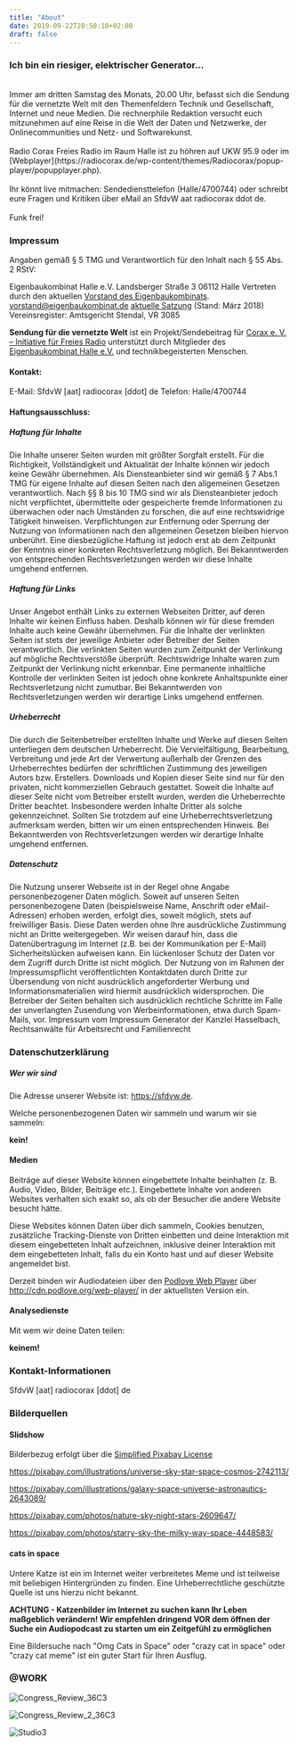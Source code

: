 ```yaml
---
title: "About"
date: 2019-09-22T20:50:18+02:00
draft: false
---
```

### Ich bin ein riesiger, elektrischer Generator…
<br>
Immer am dritten Samstag des Monats, 20.00 Uhr, befasst sich die Sendung für die vernetzte Welt mit den Themenfeldern Technik und Gesellschaft, Internet und neue Medien. Die rechnerphile Redaktion versucht euch mitzunehmen auf eine Reise in die Welt der Daten und Netzwerke, der Onlinecommunities und Netz- und Softwarekunst. 
<br><br>
Radio Corax Freies Radio im Raum Halle ist zu höhren auf UKW 95.9 oder im [Webplayer](https://radiocorax.de/wp-content/themes/Radiocorax/popup-player/popupplayer.php).
<br><br>
Ihr könnt live mitmachen: Sendediensttelefon (Halle/4700744) oder schreibt eure Fragen und Kritiken über eMail an SfdvW aat radiocorax ddot de.
<br><br>
Funk frei!

### Impressum
Angaben gemäß § 5 TMG und Verantwortlich für den Inhalt nach § 55 Abs. 2 RStV:

Eigenbaukombinat Halle e.V.
Landsberger Straße 3
06112 Halle
Vertreten durch den aktuellen [Vorstand des Eigenbaukombinats](https://eigenbaukombinat.de/impressum).
vorstand@eigenbaukombinat.de
[aktuelle Satzung](https://eigenbaukombinat.de/wp-content/uploads/2018/04/satzung-2018-03.pdf) (Stand: März 2018)
Vereinsregister: Amtsgericht Stendal, VR 3085

**Sendung für die vernetzte Welt** ist ein Projekt/Sendebeitrag für [Corax e. V. – Initiative für Freies Radio](https://radiocorax.de) unterstützt durch Mitglieder des [Eigenbaukombinat Halle e.V.](https://eigenbaukombinat.de/) und technikbegeisterten Menschen.


#### Kontakt:
E-Mail: SfdvW [aat] radiocorax [ddot] de
Telefon: Halle/4700744

#### Haftungsausschluss:

##### Haftung für Inhalte

Die Inhalte unserer Seiten wurden mit größter Sorgfalt erstellt. Für die Richtigkeit, Vollständigkeit und Aktualität der Inhalte können wir jedoch keine Gewähr übernehmen. Als Diensteanbieter sind wir gemäß § 7 Abs.1 TMG für eigene Inhalte auf diesen Seiten nach den allgemeinen Gesetzen verantwortlich. Nach §§ 8 bis 10 TMG sind wir als Diensteanbieter jedoch nicht verpflichtet, übermittelte oder gespeicherte fremde Informationen zu überwachen oder nach Umständen zu forschen, die auf eine rechtswidrige Tätigkeit hinweisen. Verpflichtungen zur Entfernung oder Sperrung der Nutzung von Informationen nach den allgemeinen Gesetzen bleiben hiervon unberührt. Eine diesbezügliche Haftung ist jedoch erst ab dem Zeitpunkt der Kenntnis einer konkreten Rechtsverletzung möglich. Bei Bekanntwerden von entsprechenden Rechtsverletzungen werden wir diese Inhalte umgehend entfernen.

##### Haftung für Links

Unser Angebot enthält Links zu externen Webseiten Dritter, auf deren Inhalte wir keinen Einfluss haben. Deshalb können wir für diese fremden Inhalte auch keine Gewähr übernehmen. Für die Inhalte der verlinkten Seiten ist stets der jeweilige Anbieter oder Betreiber der Seiten verantwortlich. Die verlinkten Seiten wurden zum Zeitpunkt der Verlinkung auf mögliche Rechtsverstöße überprüft. Rechtswidrige Inhalte waren zum Zeitpunkt der Verlinkung nicht erkennbar. Eine permanente inhaltliche Kontrolle der verlinkten Seiten ist jedoch ohne konkrete Anhaltspunkte einer Rechtsverletzung nicht zumutbar. Bei Bekanntwerden von Rechtsverletzungen werden wir derartige Links umgehend entfernen.

##### Urheberrecht

Die durch die Seitenbetreiber erstellten Inhalte und Werke auf diesen Seiten unterliegen dem deutschen Urheberrecht. Die Vervielfältigung, Bearbeitung, Verbreitung und jede Art der Verwertung außerhalb der Grenzen des Urheberrechtes bedürfen der schriftlichen Zustimmung des jeweiligen Autors bzw. Erstellers. Downloads und Kopien dieser Seite sind nur für den privaten, nicht kommerziellen Gebrauch gestattet. Soweit die Inhalte auf dieser Seite nicht vom Betreiber erstellt wurden, werden die Urheberrechte Dritter beachtet. Insbesondere werden Inhalte Dritter als solche gekennzeichnet. Sollten Sie trotzdem auf eine Urheberrechtsverletzung aufmerksam werden, bitten wir um einen entsprechenden Hinweis. Bei Bekanntwerden von Rechtsverletzungen werden wir derartige Inhalte umgehend entfernen.

##### Datenschutz

Die Nutzung unserer Webseite ist in der Regel ohne Angabe personenbezogener Daten möglich. Soweit auf unseren Seiten personenbezogene Daten (beispielsweise Name, Anschrift oder eMail-Adressen) erhoben werden, erfolgt dies, soweit möglich, stets auf freiwilliger Basis. Diese Daten werden ohne Ihre ausdrückliche Zustimmung nicht an Dritte weitergegeben.
Wir weisen darauf hin, dass die Datenübertragung im Internet (z.B. bei der Kommunikation per E-Mail) Sicherheitslücken aufweisen kann. Ein lückenloser Schutz der Daten vor dem Zugriff durch Dritte ist nicht möglich.
Der Nutzung von im Rahmen der Impressumspflicht veröffentlichten Kontaktdaten durch Dritte zur Übersendung von nicht ausdrücklich angeforderter Werbung und Informationsmaterialien wird hiermit ausdrücklich widersprochen. Die Betreiber der Seiten behalten sich ausdrücklich rechtliche Schritte im Falle der unverlangten Zusendung von Werbeinformationen, etwa durch Spam-Mails, vor.
Impressum vom Impressum Generator der Kanzlei Hasselbach, Rechtsanwälte für Arbeitsrecht und Familienrecht


### Datenschutzerklärung
##### Wer wir sind

Die Adresse unserer Website ist: https://sfdvw.de.

Welche personenbezogenen Daten wir sammeln und warum wir sie sammeln:

**kein!**

#### Medien

Beiträge auf dieser Website können eingebettete Inhalte beinhalten (z. B. Audio, Video, Bilder, Beiträge etc.). Eingebettete Inhalte von anderen Websites verhalten sich exakt so, als ob der Besucher die andere Website besucht hätte.

Diese Websites können Daten über dich sammeln, Cookies benutzen, zusätzliche Tracking-Dienste von Dritten einbetten und deine Interaktion mit diesem eingebetteten Inhalt aufzeichnen, inklusive deiner Interaktion mit dem eingebetteten Inhalt, falls du ein Konto hast und auf dieser Website angemeldet bist.

Derzeit binden wir Audiodateien über den [Podlove Web Player](https://podlove.org/podlove-web-player/) über http://cdn.podlove.org/web-player/ in der aktuellsten Version ein.

#### Analysedienste
Mit wem wir deine Daten teilen:

**keinem!**

### Kontakt-Informationen
SfdvW [aat] radiocorax [ddot] de

### Bilderquellen

#### Slidshow

Bilderbezug erfolgt über die [Simplified Pixabay License](https://pixabay.com/service/license/)

https://pixabay.com/illustrations/universe-sky-star-space-cosmos-2742113/

https://pixabay.com/illustrations/galaxy-space-universe-astronautics-2643089/

https://pixabay.com/photos/nature-sky-night-stars-2609647/

https://pixabay.com/photos/starry-sky-the-milky-way-space-4448583/

#### cats in space

Untere Katze ist ein im Internet weiter verbreitetes Meme und ist teilweise mit beliebigen Hintergründen zu finden. Eine Urheberrechtliche geschützte Quelle ist uns hierzu nicht bekannt.

**ACHTUNG - Katzenbilder im Internet zu suchen kann Ihr Leben maßgeblich verändern! Wir empfehlen dringend VOR dem öffnen der Suche ein Audiopodcast zu starten um ein Zeitgefühl zu ermöglichen**

Eine Bildersuche nach "Omg Cats in Space" oder "crazy cat in space" oder "crazy cat meme" ist ein guter Start für Ihren Ausflug.

### @WORK

![Congress_Review_36C3](https://cdn.sfdvw.de/audio/Sendung_fuer_die_vernetzte_Welt_(88)_2020_01_18_Congress_Review_36C3.jpg)

![Congress_Review_2_36C3](https://cdn.sfdvw.de/audio/Sendung_fuer_die_vernetzte_Welt_(89)_2020_02_15_Congress_Review_2_36C3.jpeg)

![Studio3](https://cdn.sfdvw.de/audio/Sendung_fuer_die_vernetzte_Welt_(75)_2018_01_20_.jpg)
